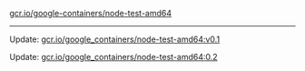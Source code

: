 [gcr.io/google-containers/node-test-amd64](https://hub.docker.com/r/cruse/node-test-amd64/tags/) 

----
Update: [gcr.io/google_containers/node-test-amd64:v0.1](https://hub.docker.com/r/cruse/node-test-amd64/tags/)

Update: [gcr.io/google_containers/node-test-amd64:0.2](https://hub.docker.com/r/cruse/node-test-amd64/tags/)

